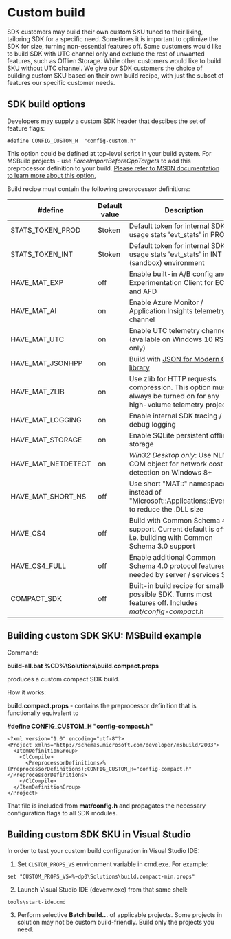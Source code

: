 
# Custom build

SDK customers may build their own custom SKU tuned to their liking, tailoring SDK for a specific need. Sometimes it is important to optimize the SDK for size, turning non-essential features off. Some customers would like to build SDK with UTC channel only and exclude the rest of unwanted features, such as Offlien Storage. While other customers would like to build SKU without UTC channel. We give our SDK customers the choice of building custom SKU based on their own build recipe, with just the subset of features our specific customer needs.

## SDK build options
 
Developers may supply a custom SDK header that descibes the set of feature flags: 

````
#define CONFIG_CUSTOM_H  "config-custom.h"
````

This option could be defined at top-level script in your build system. For MSBuild projects - use _ForceImportBeforeCppTargets_ to add this preprocessor definition to your build. [Please refer to MSDN documentation to learn more about this option.](
https://docs.microsoft.com/en-us/cpp/ide/working-with-project-properties?view=vs-2017)

Build recipe must contain the following preprocessor definitions:

| #define   | Default value | Description |
|-----------|---------|----------|
| STATS_TOKEN_PROD |    $token    | Default token for internal SDK usage stats 'evt_stats' in PROD |
| STATS_TOKEN_INT | $token | Default token for internal SDK usage stats 'evt_stats' in INT (sandbox) environment |
| HAVE_MAT_EXP | off | Enable built-in A/B config and Experimentation Client for ECS and AFD |
| HAVE_MAT_AI | on | Enable Azure Monitor / Application Insights telemetry channel |
| HAVE_MAT_UTC | on | Enable UTC telemetry channel (available on Windows 10 RS2+ only) |
| HAVE_MAT_JSONHPP | on | Build with [JSON for Modern C++ library](https://github.com/nlohmann/json) |
| HAVE_MAT_ZLIB | on | Use zlib for HTTP requests compression. This option must always be turned on for any high-volume telemetry project |
| HAVE_MAT_LOGGING | on | Enable internal SDK tracing / debug logging |
| HAVE_MAT_STORAGE | on | Enable SQLite persistent offline storage |
| HAVE_MAT_NETDETECT | on | _Win32 Desktop only_: Use NLM COM object for network cost detection on Windows 8+ |
| HAVE_MAT_SHORT_NS | off | Use short "MAT::" namespace instead of "Microsoft::Applications::Events::" to reduce the .DLL size |
| HAVE_CS4 | off | Build with Common Schema 4.0 support. Current default is `off`, i.e. building with Common Schema 3.0 support |
| HAVE_CS4_FULL | off | Enable additional Common Schema 4.0 protocol features needed by server / services SDK |
| COMPACT_SDK | off | Built-in build recipe for smallest possible SDK. Turns most features off. Includes _mat/config-compact.h_ |

## Building custom SDK SKU: MSBuild example

Command:

**build-all.bat %CD%\Solutions\build.compact.props**

produces a custom compact SDK build.

How it works:

**build.compact.props** - contains the preprocessor definition that is functionally equivalent to

**#define CONFIG_CUSTOM_H "config-compact.h"**

```
<?xml version="1.0" encoding="utf-8"?> 
<Project xmlns="http://schemas.microsoft.com/developer/msbuild/2003">
  <ItemDefinitionGroup>
    <ClCompile>
      <PreprocessorDefinitions>%(PreprocessorDefinitions);CONFIG_CUSTOM_H="config-compact.h"</PreprocessorDefinitions>
    </ClCompile>
  </ItemDefinitionGroup>
</Project>
```

That file is included from **mat/config.h** and propagates the necessary configuration flags to all SDK modules.

## Building custom SDK SKU in Visual Studio

In order to test your custom build configuration in Visual Studio IDE:

1. Set `CUSTOM_PROPS_VS` environment variable in cmd.exe. For example:

```
set "CUSTOM_PROPS_VS=%~dp0\Solutions\build.compact-min.props"
```

2. Launch Visual Studio IDE (devenv.exe) from that same shell:

```
tools\start-ide.cmd
```

3. Perform selective **Batch build...** of applicable projects. Some projects in solution may not be custom build-friendly. Build only the projects you need.
